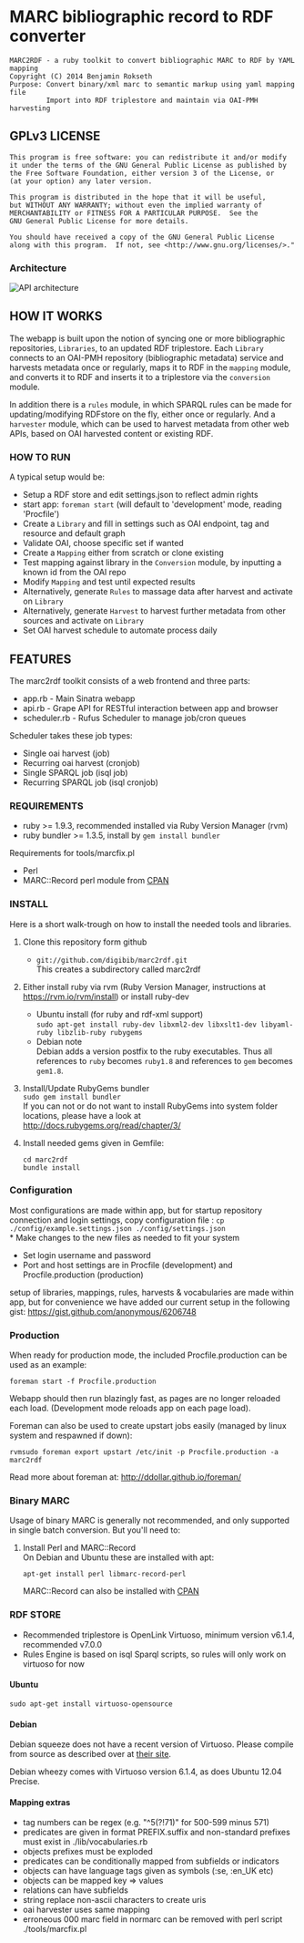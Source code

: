 # MARC bibliographic record to RDF converter

    MARC2RDF - a ruby toolkit to convert bibliographic MARC to RDF by YAML mapping
    Copyright (C) 2014 Benjamin Rokseth
    Purpose: Convert binary/xml marc to semantic markup using yaml mapping file
             Import into RDF triplestore and maintain via OAI-PMH harvesting

## GPLv3 LICENSE
    
    This program is free software: you can redistribute it and/or modify
    it under the terms of the GNU General Public License as published by
    the Free Software Foundation, either version 3 of the License, or
    (at your option) any later version.

    This program is distributed in the hope that it will be useful,
    but WITHOUT ANY WARRANTY; without even the implied warranty of
    MERCHANTABILITY or FITNESS FOR A PARTICULAR PURPOSE.  See the
    GNU General Public License for more details.

    You should have received a copy of the GNU General Public License
    along with this program.  If not, see <http://www.gnu.org/licenses/>."

### Architecture
![API architecture](https://github.com/digibib/marc2rdf/raw/master/doc/schematics.png)

## HOW IT WORKS

The webapp is built upon the notion of syncing one or more bibliographic repositories, `Libraries`, to an updated 
RDF triplestore. Each `Library` connects to an OAI-PMH repository (bibliographic metadata) service and harvests 
metadata once or regularly, maps it to RDF in the `mapping` module, and converts it to RDF and inserts it to
a triplestore via the `conversion` module.

In addition there is a `rules` module, in which SPARQL rules can be made for updating/modifying RDFstore on the fly, 
either once or regularly. And a `harvester` module, which can be used to harvest metadata from other web APIs, 
based on OAI harvested content or existing RDF.

### HOW TO RUN

A typical setup would be:

* Setup a RDF store and edit settings.json to reflect admin rights
* start app: `foreman start` (will default to 'development' mode, reading 'Procfile')
* Create a `Library` and fill in settings such as OAI endpoint, tag and resource and default graph
* Validate OAI, choose specific set if wanted
* Create a `Mapping` either from scratch or clone existing
* Test mapping against library in the `Conversion` module, by inputting a known id from the OAI repo
* Modify `Mapping` and test until expected results
* Alternatively, generate `Rules` to massage data after harvest and activate on `Library`
* Alternatively, generate `Harvest` to harvest further metadata from other sources and activate on `Library`
* Set OAI harvest schedule to automate process daily 


## FEATURES

The marc2rdf toolkit consists of a web frontend and three parts:

* app.rb       - Main Sinatra webapp
* api.rb       - Grape API for RESTful interaction between app and browser 
* scheduler.rb - Rufus Scheduler to manage job/cron queues

Scheduler takes these job types:
* Single oai harvest (job)
* Recurring oai harvest (cronjob)
* Single SPARQL job (isql job) 
* Recurring SPARQL job (isql cronjob)


### REQUIREMENTS

* ruby >= 1.9.3, recommended installed via Ruby Version Manager (rvm)
* ruby bundler >= 1.3.5, install by `gem install bundler`

Requirements for tools/marcfix.pl

 * Perl
 * MARC::Record perl module from [CPAN](http://search.cpan.org/~gmcharlt/MARC-Record-2.0.3/lib/MARC/Record.pm)

### INSTALL

Here is a short walk-trough on how to install the needed tools and libraries.

1. Clone this repository form github  
	* ```git://github.com/digibib/marc2rdf.git```  
	This creates a subdirectory called marc2rdf

1. Either install ruby via rvm (Ruby Version Manager, instructions at https://rvm.io/rvm/install) or install ruby-dev  
	*  Ubuntu install (for ruby and rdf-xml support)  
	```sudo apt-get install ruby-dev libxml2-dev libxslt1-dev libyaml-ruby libzlib-ruby rubygems```  
	* Debian note  
	Debian adds a version postfix to the ruby executables. Thus all references to `ruby` becomes 
	`ruby1.8` and references to `gem` becomes `gem1.8`.

1. Install/Update RubyGems bundler  
	```sudo gem install bundler```  
	If you can not or do not want to install RubyGems into system folder locations, please have a look at 
	http://docs.rubygems.org/read/chapter/3/

1. Install needed gems given in Gemfile:  
	```
	cd marc2rdf
	bundle install
	```

### Configuration

  Most configurations are made within app, but for startup repository connection and login settings, 
  copy configuration file  :
	```
	cp ./config/example.settings.json ./config/settings.json
	```  
	* Make changes to the new files as needed to fit your system
  * Set login username and password 
  * Port and host settings are in Procfile (development) and Procfile.production (production)

  setup of libraries, mappings, rules, harvests & vocabularies are made within app, 
  but for convenience we have added our current setup in the following gist:
  https://gist.github.com/anonymous/6206748

### Production

  When ready for production mode, the included Procfile.production can be used as an example:
  
  `foreman start -f Procfile.production`
  
  Webapp should then run blazingly fast, as pages are no longer reloaded each load. (Development
  mode reloads app on each page load).
  
  Foreman can also be used to create upstart jobs easily (managed by linux system and respawned if down):
  
  `rvmsudo foreman export upstart /etc/init -p Procfile.production -a marc2rdf`
  
  Read more about foreman at: http://ddollar.github.io/foreman/
  
### Binary MARC
  
Usage of binary MARC is generally not recommended, and only supported in single batch conversion. But you'll need to:

1. Install Perl and MARC::Record  
	On Debian and Ubuntu these are installed with apt:  
	```
	apt-get install perl libmarc-record-perl
	```  
	MARC::Record can also be installed with 
	[CPAN](http://search.cpan.org/~gmcharlt/MARC-Record-2.0.3/lib/MARC/Record.pm)  

### RDF STORE

 * Recommended triplestore is OpenLink Virtuoso, minimum version v6.1.4, recommended v7.0.0
 * Rules Engine is based on isql Sparql scripts, so rules will only work on virtuoso for now 

#### Ubuntu

```
sudo apt-get install virtuoso-opensource
```

#### Debian

Debian squeeze does not have a recent version of Virtuoso. Please compile from source as described 
over at [their site](http://virtuoso.openlinksw.com/dataspace/dav/wiki/Main/VOSDebianNotes). 

Debian wheezy comes with Virtuoso version 6.1.4, as does Ubuntu 12.04 Precise.

#### Mapping extras

* tag numbers can be regex (e.g. "^5(?!71)" for 500-599 minus 571)
* predicates are given in format PREFIX.suffix and non-standard prefixes must exist in ./lib/vocabularies.rb
* objects prefixes must be exploded 
* predicates can be conditionally mapped from subfields or indicators
* objects can have language tags given as symbols (:se, :en_UK etc)
* objects can be mapped key => values
* relations can have subfields
* string replace non-ascii characters to create uris
* oai harvester uses same mapping
* erroneous 000 marc field in normarc can be removed with perl script ./tools/marcfix.pl

